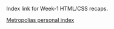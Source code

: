 Index link for Week-1 HTML/CSS recaps.

[Metropolias personal index](https://users.metropolia.fi/~tonykar/Web-Software-Development/Week-1/HTML-CSS/)
